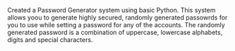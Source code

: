 Created a Password Generator system using basic Python. This system allows yoou to generate highly secured, randomly generated passowrds for you to use while setting a password for any of the accounts. The randomly generated password is a combination of uppercase, lowercase alphabets, digits and special characters. 
